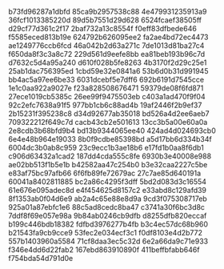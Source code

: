 b73fd96287a1dbfd
85ca9b2957538c88
4e479931235913a9
36fcf1013385220d
89d5b7551d29d628
6524fcaef38505ff
d29cf77d361c2f17
2baf732a13c8554f
f0eff83dfbede646
f5585eced813b19e
624792b626095ee2
fa2ae4bd72ec4473
ae1249776ccb6fcd
46a042b2d63a271c
7de1013d81ba27c4
f650da8f3c3a8c72
229d561d9eefe8bb
ea81beb193b96c7d
d7632c5d4a95a240
d610f028b5fe8263
4b3170f2d29c25e1
25ab1dac756395ed
1cbd59e32e0841a6
53b6d0b31d991945
bb4ac5a97ee6be33
6031dcebf5e7dff6
692b6191d7545cce
1e1c0aa922a9027e
f23a828508676471
59379de08f6fd871
27ece1019cb5385c
26ee99f9475503eb
c403a1ad470f9f04
92c2efc7638a91f5
977bb1cb6c88ad4b
19af2446f2b9ef37
2b15231f395238c8
d34d92677ab35018
bd526a4d2ee6aeb7
709322212f649c7d
cacb43cb2e501613
13cc3b5a00e60a0a
2e8cdb3b68bfd9b4
bd13b9344065ee40
424ad4d024693cb0
6e4e48b964e19033
8b0f9cdbe85398bd
a5d17bb6d334b34f
6004dc3b0ab8c959
23c9ecc1b3ae18b6
e17fd1b0aa8f6db1
c906d63432a1cad2
187dd4cda555c8fe
6930b3e40008e988
ae02bb513f1b5e1b
b42582aa47c254b0
b3e32caa2227c5be
e83af75bc97afb66
6f6fb89fe72679ac
27c7ae85d640191a
60041a8402811885
bc2a86c4295f3dff
5bd2d083d3c16554
61e676e095adec8d
e4f454625d8157c2
e33abd8c129afd39
8f1353ab0f04d6e9
ab2a4c65e88e8d9a
9cd3f075308717eb
925a01a87ebfc1e6
88c5ad8cedc8ba47
c3741a30f6bc3d8c
7ddf8f69e057e98a
9b84ab0246cb9dfb
d8255dfb820eccaf
b199c446bdb18382
fdfbd3976277b4fb
b3c4ec57dc68b960
b21543fa9cb9cce9
53fec2e034ecf3c1
f0df8103e4d2b772
557b1403960a5584
71cf8daa3ec5c32d
6e2a66da9c71e933
f346e4dd6d22fab2
167ebd863910890f
411beffbfabb646f
f754bda54d791d0e
